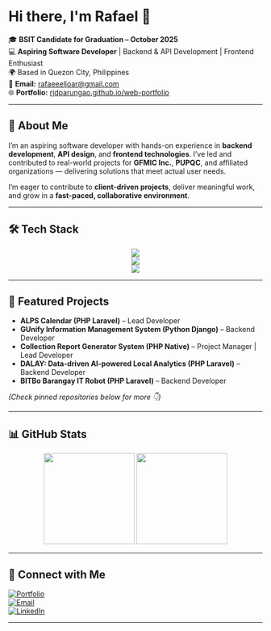 # Hi there, I'm Rafael 👋

🎓 **BSIT Candidate for Graduation – October 2025**  
💻 **Aspiring Software Developer** | Backend & API Development | Frontend Enthusiast  
🌍 Based in Quezon City, Philippines  
📩 **Email:** rafaeeeljoar@gmail.com  
🌐 **Portfolio:** [rjdparungao.github.io/web-portfolio](http://rjdparungao.github.io/web-portfolio)  

---

## 🚀 About Me  
I’m an aspiring software developer with hands-on experience in **backend development**, **API design**, and **frontend technologies**. I’ve led and contributed to real-world projects for **GFMIC Inc.**, **PUPQC**, and affiliated organizations — delivering solutions that meet actual user needs.  

I’m eager to contribute to **client-driven projects**, deliver meaningful work, and grow in a **fast-paced, collaborative environment**.

---

## 🛠️ Tech Stack  

<p align="center">
  <!-- Languages & Frameworks -->
  <img src="https://skillicons.dev/icons?i=php,laravel,python,django,js" />
  <br/>
  <!-- Databases -->
  <img src="https://skillicons.dev/icons?i=mysql,postgresql" />
  <br/>
  <!-- Tools -->
  <img src="https://skillicons.dev/icons?i=git,github,docker,wordpress,postman" />
</p>

---

## 📂 Featured Projects  

- **ALPS Calendar (PHP Laravel)** – Lead Developer  
- **GUnify Information Management System (Python Django)** – Backend Developer  
- **Collection Report Generator System (PHP Native)** – Project Manager | Lead Developer  
- **DALAY: Data-driven AI-powered Local Analytics (PHP Laravel)** – Backend Developer  
- **BITBo Barangay IT Robot (PHP Laravel)** – Backend Developer  

*(Check pinned repositories below for more 👇)*

---

## 📊 GitHub Stats  

<p align="center">
  <img src="https://github-readme-stats.vercel.app/api?username=rjdparungao&show_icons=true&theme=radical" height="180em" />
  <img src="https://github-readme-stats.vercel.app/api/top-langs/?username=rjdparungao&layout=compact&theme=radical" height="180em" />
</p>

---

## 🤝 Connect with Me  

[![Portfolio](https://img.shields.io/badge/Portfolio-000?style=for-the-badge&logo=vercel&logoColor=white)](http://rjdparungao.github.io/web-portfolio)  
[![Email](https://img.shields.io/badge/Email-0078D4?style=for-the-badge&logo=gmail&logoColor=white)](mailto:rafaeeeljoar@gmail.com)  
[![LinkedIn](https://img.shields.io/badge/LinkedIn-0A66C2?style=for-the-badge&logo=linkedin&logoColor=white)](https://www.linkedin.com/in/rafael-joar-parungao-330a202b9/)  

---
